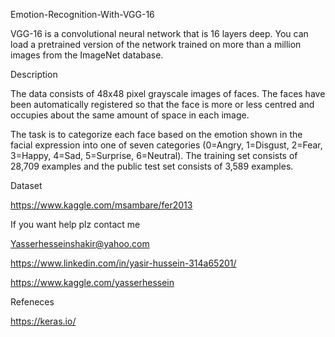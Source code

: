 Emotion-Recognition-With-VGG-16


VGG-16 is a convolutional neural network that is 16 layers deep. You can load a pretrained version of the network trained on more than a million images from the ImageNet database.



Description


The data consists of 48x48 pixel grayscale images of faces. The faces have been automatically registered so that the face is more or less centred and occupies about the same amount of space in each image.

The task is to categorize each face based on the emotion shown in the facial expression into one of seven categories (0=Angry, 1=Disgust, 2=Fear, 3=Happy, 4=Sad, 5=Surprise, 6=Neutral). The training set consists of 28,709 examples and the public test set consists of 3,589 examples.




Dataset 

https://www.kaggle.com/msambare/fer2013



If you want help plz contact me

Yasserhesseinshakir@yahoo.com

https://www.linkedin.com/in/yasir-hussein-314a65201/

https://www.kaggle.com/yasserhessein

Refeneces



https://keras.io/
